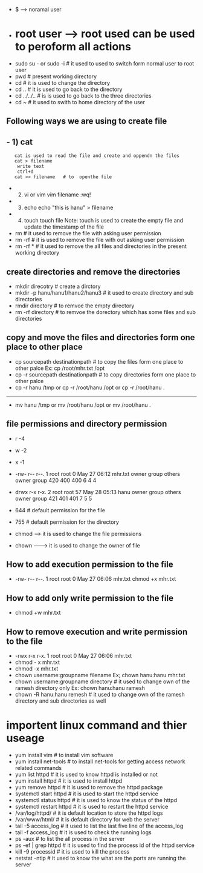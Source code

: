 - $ --> noramal user
- # root user --> root used can be used to peroform all actions
- sudo su - or sudo -i  # it used to used to switch form normal user to root user
- pwd # present working directory
- cd  # it is used to change the directory
- cd .. # it is used to go back to the directory
- cd ../../.. # is is used to go back to the three directories
- cd ~  # it used to swith to home directory of the user
## Following ways we are using to create file
## - 1) cat 
       cat is used to read the file and create and oppendn the files
       cat > filename
        write text
        ctrl+d
       cat >> filename   # to  openthe file
   - 2) vi or vim
       vim filename
       :wq!
   - 3) echo 
       echo "this is hanu" > filename
   - 4) touch 
       touch file
      Note: touch is used to create the empty file and update the timestamp of the file
- rm   # it used to remove the file with asking user permission
- rm -rf # it is used to remove the file with out asking user permission
- rm -rf *   # it used to remove the all files and directories in the present working directory

## create directories and remove the directories

- mkdir direcotry  # create a dirctory
- mkdir -p hanu/hanu1/hanu2/hanu3  # it used to create directory and sub directories
- rmdir directory  # to remvoe the empty directory
- rm -rf directory # to remvoe the dorectory which has some files and sub directories

## copy and move the files and directories form one place to other place
- cp sourcepath destinationpath  # to copy the files form one place to other palce
  Ex: cp /root/mhr.txt /opt
- cp -r  sourcepath destinationpath   # to copy directories form one place to other palce
- cp -r hanu /tmp
  or
  cp -r /root/hanu /opt
  or
  cp -r /root/hanu .

---
- mv hanu /tmp
  or
  mv /root/hanu /opt
  or
  mv /root/hanu .

## file permissions and directory permission
- r -4
- w -2
- x -1 
- -rw-   r--    r--. 1    root   root    0 May 27 06:12 mhr.txt
  owner  group  others    owner  group 
  420    400    400
   6      4      4 


- drwx   r-x    r-x. 2     root root 57 May 28 05:13 hanu
  owner  group   others     owner  group 
  421    401     401
   7     5       5
- 644 # default permission for the file
- 755 # default permission for the directory
- chmod  --> it is used to change the file permissions
- chown  ---> it is used to change the owner of file

 ## How to add execution permission to the file
- -rw-  r--  r--. 1 root root 0 May 27 06:06 mhr.txt
  chmod +x mhr.txt
## How to add only write  permission to the file
- chmod +w mhr.txt

## How to remove execution and write  permission to the file
- -rwx  r-x r-x. 1 root root 0 May 27 06:06 mhr.txt
- chmod - x mhr.txt
- chmod -x mhr.txt
- chown username:groupname filename
  Ex; chown hanu:hanu  mhr.txt
- chown username:groupname  directory   # it used to change own of the ramesh directory only
  Ex: chown hanu:hanu  ramesh
- chown -R hanu:hanu remesh  #  it used to change own of the ramesh directory and sub directories as well

# importent linux command and thier useage
 -  yum install vim   # to install vim software
 -  yum install net-tools # to install net-tools for getting access network related commands
 -  yum list httpd  # it is used to know httpd is installed or not
 -  yum install httpd # it is used to install httpd 
 -  yum remove httpd # it is used to remove the httpd package
 -  systemctl start httpd  # it is used to start the httpd service
 -  systemctl status httpd  # it is used to know the status of the httpd
 -  systemctl restart httpd  # it is used to restart the httpd service
 -  /var/log/httpd/  # it is default location to store the httpd logs
 -  /var/www/html/ # it is default directory for web the server
 -  tail -5 access_log  # it used to list the last five line of the access_log
 -  tail -f access_log  # it is used to check the running logs
 -  ps -aux  # to list the all process in the server
 -  ps -ef | grep httpd  # it is used to find the process id of the httpd service
 -  kill -9 processid  # it is used to kill the process
 -  netstat -ntlp  # it used to know the what are the ports are running the server



